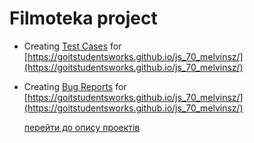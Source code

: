 # Filmoteka project
+ Creating [Test Cases](https://github.com/makstyt/pet_projects2023/blob/filmoteka_project/Test%20Cases%20Filmoteka.pdf) for [https://goitstudentsworks.github.io/js_70_melvinsz/](https://goitstudentsworks.github.io/js_70_melvinsz/)
+ Creating [Bug Reports](https://github.com/makstyt/pet_projects2023/blob/filmoteka_project/Bug%20Reports%20Filmoteka.xlsx.pdf) for [https://goitstudentsworks.github.io/js_70_melvinsz/](https://goitstudentsworks.github.io/js_70_melvinsz/)

  [перейти до опису проектів](https://github.com/makstyt/pet_projects2023)

